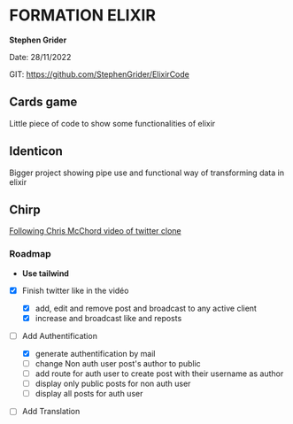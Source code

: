 # FORMATION ELIXIR
**Stephen Grider**

Date: 28/11/2022

GIT: https://github.com/StephenGrider/ElixirCode

## Cards game

Little piece of code to show some functionalities of elixir

## Identicon

Bigger project showing pipe use and functional way of transforming data in elixir

## Chirp

[Following Chris McChord video of twitter clone](https://www.youtube.com/watch?v=MZvmYaFkNJI&t=656s)

### Roadmap

- **Use tailwind**
- [x] Finish twitter like in the vidéo
    - [x] add, edit and remove post and broadcast to any active client
    - [x] increase and broadcast like and reposts
- [ ] Add Authentification
    - [x] generate authentification by mail
    - [ ] change Non auth user post's author to public
    - [ ] add route for auth user to create post with their username as author
    - [ ] display only public posts for non auth user
    - [ ] display all posts for auth user
- [ ] Add Translation

